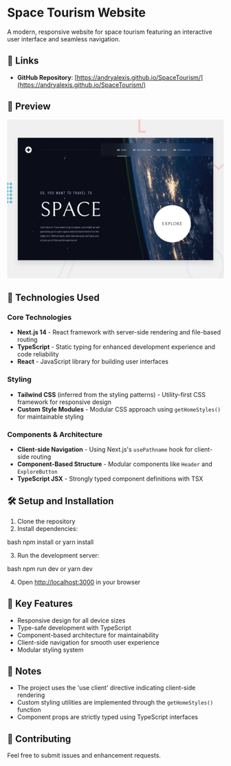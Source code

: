 # Space Tourism Website

A modern, responsive website for space tourism featuring an interactive user interface and seamless navigation.

## 🔗 Links

- **GitHub Repository**: [https://andryalexis.github.io/SpaceTourism/](https://andryalexis.github.io/SpaceTourism/)

## 📸 Preview

![Space Tourism Website Preview](./src/app/public/preview.jpg)

## 🚀 Technologies Used

### Core Technologies
- **Next.js 14** - React framework with server-side rendering and file-based routing
- **TypeScript** - Static typing for enhanced development experience and code reliability
- **React** - JavaScript library for building user interfaces

### Styling
- **Tailwind CSS** (inferred from the styling patterns) - Utility-first CSS framework for responsive design
- **Custom Style Modules** - Modular CSS approach using `getHomeStyles()` for maintainable styling

### Components & Architecture
- **Client-side Navigation** - Using Next.js's `usePathname` hook for client-side routing
- **Component-Based Structure** - Modular components like `Header` and `ExploreButton`
- **TypeScript JSX** - Strongly typed component definitions with TSX

## 🛠️ Setup and Installation

1. Clone the repository
2. Install dependencies:

bash
npm install
or
yarn install

3. Run the development server:

bash
npm run dev
or
yarn dev

4. Open [http://localhost:3000](http://localhost:3000) in your browser

## 🔑 Key Features

- Responsive design for all device sizes
- Type-safe development with TypeScript
- Component-based architecture for maintainability
- Client-side navigation for smooth user experience
- Modular styling system

## 📝 Notes

- The project uses the 'use client' directive indicating client-side rendering
- Custom styling utilities are implemented through the `getHomeStyles()` function
- Component props are strictly typed using TypeScript interfaces

## 🤝 Contributing

Feel free to submit issues and enhancement requests.